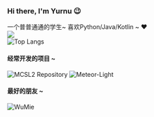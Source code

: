 ### Hi there, I'm Yurnu :wink:
一个普普通通的学生~ 喜欢Python/Java/Kotlin ~ :heart:  
![](https://github-readme-stats.vercel.app/api?username=StarryCamile&show_icons=true&theme=transparent)      
![Top Langs](https://github-readme-stats.vercel.app/api/top-langs/?username=StarryCamile&layout=compact&theme=tokyonight)    
#### 经常开发的项目 ~
![MCSL2 Repository](https://github-readme-stats.vercel.app/api/pin/?username=MCSLTeam&repo=MCSL2)
![Meteor-Light](https://github-readme-stats.vercel.app/api/pin/?username=StarryCamile&repo=Meteor-Light)
#### 最好的朋友 ~
![WuMie](https://github-readme-stats.vercel.app/api?username=ImWuMie)


